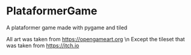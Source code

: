 # PlataformerGame
A plataformer game made with pygame and tiled

All art was taken from https://opengameart.org \n
Except the tileset that was taken from https://itch.io

